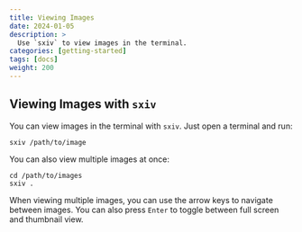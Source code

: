 ```yaml
---
title: Viewing Images
date: 2024-01-05
description: >
  Use `sxiv` to view images in the terminal.
categories: [getting-started]
tags: [docs]
weight: 200
---
```


## Viewing Images with `sxiv`

You can view images in the terminal with `sxiv`. Just open a terminal and run:

``` shell
sxiv /path/to/image
```

You can also view multiple images at once:

``` shell
cd /path/to/images
sxiv .
```

When viewing multiple images, you can use the arrow keys to navigate between images. You can also press `Enter` to toggle between full screen and thumbnail view.